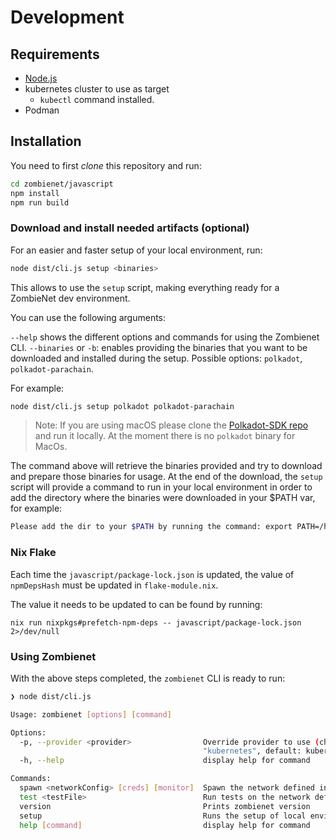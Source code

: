 # Development

## Requirements

- [Node.js](https://nodejs.org/)
- kubernetes cluster to use as target
  - `kubectl` command installed.
- Podman

## Installation

You need to first _clone_ this repository and run:

```bash
cd zombienet/javascript
npm install
npm run build
```

### Download and install needed artifacts (optional)

For an easier and faster setup of your local environment, run:

```bash
node dist/cli.js setup <binaries>
```

This allows to use the `setup` script, making everything ready for a ZombieNet dev environment.

You can use the following arguments:

`--help` shows the different options and commands for using the Zombienet CLI.
`--binaries` or `-b`: enables providing the binaries that you want to be downloaded and installed during the setup. Possible options: `polkadot`, `polkadot-parachain`.

For example:

```bash
node dist/cli.js setup polkadot polkadot-parachain
```

> Note: If you are using macOS please clone the [Polkadot-SDK repo](https://github.com/paritytech/polkadot-sdk) and run it locally. At the moment there is no `polkadot` binary for MacOs.

The command above will retrieve the binaries provided and try to download and prepare those binaries for usage.
At the end of the download, the `setup` script will provide a command to run in your local environment in order to add the directory where the binaries were downloaded in your $PATH var, for example:

```bash
Please add the dir to your $PATH by running the command: export PATH=/home/<user>/<current_directory>/dist:$PATH
```

### Nix Flake

Each time the `javascript/package-lock.json` is updated, the value of `npmDepsHash` must be updated in `flake-module.nix`.

The value it needs to be updated to can be found by running:

```
nix run nixpkgs#prefetch-npm-deps -- javascript/package-lock.json 2>/dev/null
```

### Using Zombienet

With the above steps completed, the `zombienet` CLI is ready to run:

```bash
❯ node dist/cli.js

Usage: zombienet [options] [command]

Options:
  -p, --provider <provider>                Override provider to use (choices: "podman",
                                           "kubernetes", default: kubernetes)
  -h, --help                               display help for command

Commands:
  spawn <networkConfig> [creds] [monitor]  Spawn the network defined in the config
  test <testFile>                          Run tests on the network defined
  version                                  Prints zombienet version
  setup                                    Runs the setup of local environment
  help [command]                           display help for command
```
